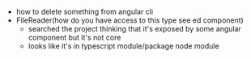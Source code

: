 - how to delete something from angular cli
- FileReader(how do you have access to this type see ed component)
    - searched the project thinking that it's exposed by some angular component but it's not core
    - looks like it's in typescript module/package node module 

